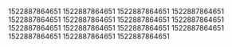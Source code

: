 1522887864651
1522887864651
1522887864651
1522887864651
1522887864651
1522887864651
1522887864651
1522887864651
1522887864651
1522887864651
1522887864651
1522887864651
1522887864651
1522887864651
1522887864651